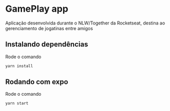 # GamePlay app

Aplicação desenvolvida durante o NLW/Together da Rocketseat, destina ao gerenciamento de jogatinas entre amigos

## Instalando dependências
Rode o comando
```bash
yarn install
```
## Rodando com expo
Rode o comando
```bash
yarn start
```
